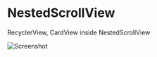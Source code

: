 # NestedScrollView
RecyclerView, CardView inside NestedScrollView

![Screenshot](https://github.com/ngocchung/NestedScrollView/blob/master/screenshot.png)
